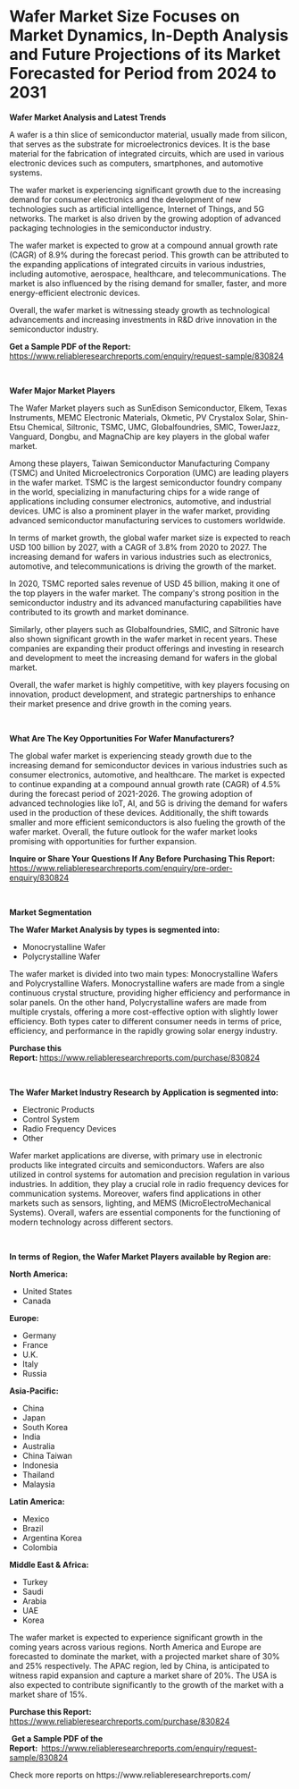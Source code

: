 <p><h1>Wafer Market Size Focuses on Market Dynamics, In-Depth Analysis and Future Projections of its Market Forecasted for Period from 2024 to 2031</h1></p><p><strong>Wafer Market Analysis and Latest Trends</strong></p>
<p><p>A wafer is a thin slice of semiconductor material, usually made from silicon, that serves as the substrate for microelectronics devices. It is the base material for the fabrication of integrated circuits, which are used in various electronic devices such as computers, smartphones, and automotive systems.</p><p>The wafer market is experiencing significant growth due to the increasing demand for consumer electronics and the development of new technologies such as artificial intelligence, Internet of Things, and 5G networks. The market is also driven by the growing adoption of advanced packaging technologies in the semiconductor industry.</p><p>The wafer market is expected to grow at a compound annual growth rate (CAGR) of 8.9% during the forecast period. This growth can be attributed to the expanding applications of integrated circuits in various industries, including automotive, aerospace, healthcare, and telecommunications. The market is also influenced by the rising demand for smaller, faster, and more energy-efficient electronic devices.</p><p>Overall, the wafer market is witnessing steady growth as technological advancements and increasing investments in R&D drive innovation in the semiconductor industry.</p></p>
<p><strong>Get a Sample PDF of the Report:&nbsp;</strong> <a href="https://www.reliableresearchreports.com/enquiry/request-sample/830824">https://www.reliableresearchreports.com/enquiry/request-sample/830824</a></p>
<p>&nbsp;</p>
<p><strong>Wafer Major Market Players</strong></p>
<p><p>The Wafer Market players such as SunEdison Semiconductor, Elkem, Texas Instruments, MEMC Electronic Materials, Okmetic, PV Crystalox Solar, Shin-Etsu Chemical, Siltronic, TSMC, UMC, Globalfoundries, SMIC, TowerJazz, Vanguard, Dongbu, and MagnaChip are key players in the global wafer market. </p><p>Among these players, Taiwan Semiconductor Manufacturing Company (TSMC) and United Microelectronics Corporation (UMC) are leading players in the wafer market. TSMC is the largest semiconductor foundry company in the world, specializing in manufacturing chips for a wide range of applications including consumer electronics, automotive, and industrial devices. UMC is also a prominent player in the wafer market, providing advanced semiconductor manufacturing services to customers worldwide.</p><p>In terms of market growth, the global wafer market size is expected to reach USD 100 billion by 2027, with a CAGR of 3.8% from 2020 to 2027. The increasing demand for wafers in various industries such as electronics, automotive, and telecommunications is driving the growth of the market.</p><p>In 2020, TSMC reported sales revenue of USD 45 billion, making it one of the top players in the wafer market. The company's strong position in the semiconductor industry and its advanced manufacturing capabilities have contributed to its growth and market dominance.</p><p>Similarly, other players such as Globalfoundries, SMIC, and Siltronic have also shown significant growth in the wafer market in recent years. These companies are expanding their product offerings and investing in research and development to meet the increasing demand for wafers in the global market.</p><p>Overall, the wafer market is highly competitive, with key players focusing on innovation, product development, and strategic partnerships to enhance their market presence and drive growth in the coming years.</p></p>
<p>&nbsp;</p>
<p><strong>What Are The Key Opportunities For Wafer Manufacturers?</strong></p>
<p><p>The global wafer market is experiencing steady growth due to the increasing demand for semiconductor devices in various industries such as consumer electronics, automotive, and healthcare. The market is expected to continue expanding at a compound annual growth rate (CAGR) of 4.5% during the forecast period of 2021-2026. The growing adoption of advanced technologies like IoT, AI, and 5G is driving the demand for wafers used in the production of these devices. Additionally, the shift towards smaller and more efficient semiconductors is also fueling the growth of the wafer market. Overall, the future outlook for the wafer market looks promising with opportunities for further expansion.</p></p>
<p><strong>Inquire or Share Your Questions If Any Before Purchasing This Report:</strong> <a href="https://www.reliableresearchreports.com/enquiry/pre-order-enquiry/830824">https://www.reliableresearchreports.com/enquiry/pre-order-enquiry/830824</a></p>
<p>&nbsp;</p>
<p><strong>Market Segmentation</strong></p>
<p><strong>The Wafer Market Analysis by types is segmented into:</strong></p>
<p><ul><li>Monocrystalline Wafer</li><li>Polycrystalline Wafer</li></ul></p>
<p><p>The wafer market is divided into two main types: Monocrystalline Wafers and Polycrystalline Wafers. Monocrystalline wafers are made from a single continuous crystal structure, providing higher efficiency and performance in solar panels. On the other hand, Polycrystalline wafers are made from multiple crystals, offering a more cost-effective option with slightly lower efficiency. Both types cater to different consumer needs in terms of price, efficiency, and performance in the rapidly growing solar energy industry.</p></p>
<p><strong>Purchase this Report:&nbsp;</strong><a href="https://www.reliableresearchreports.com/purchase/830824">https://www.reliableresearchreports.com/purchase/830824</a></p>
<p>&nbsp;</p>
<p><strong>The Wafer Market Industry Research by Application is segmented into:</strong></p>
<p><ul><li>Electronic Products</li><li>Control System</li><li>Radio Frequency Devices</li><li>Other</li></ul></p>
<p><p>Wafer market applications are diverse, with primary use in electronic products like integrated circuits and semiconductors. Wafers are also utilized in control systems for automation and precision regulation in various industries. In addition, they play a crucial role in radio frequency devices for communication systems. Moreover, wafers find applications in other markets such as sensors, lighting, and MEMS (MicroElectroMechanical Systems). Overall, wafers are essential components for the functioning of modern technology across different sectors.</p></p>
<p>&nbsp;</p>
<p><strong>In terms of Region, the Wafer Market Players available by Region are:</strong></p>
<p>
    <p> <strong> North America: </strong>
        <ul>
            <li>United States</li>
            <li>Canada</li>
        </ul>
        </p> 
    <p> <strong> Europe: </strong>
        <ul>
            <li>Germany</li>
            <li>France</li>
            <li>U.K.</li>
            <li>Italy</li>
            <li>Russia</li>
        </ul>
        </p> 
    <p> <strong> Asia-Pacific: </strong>
        <ul>
            <li>China</li>
            <li>Japan</li>
            <li>South Korea</li>
            <li>India</li>
            <li>Australia</li>
            <li>China Taiwan</li>
            <li>Indonesia</li>
            <li>Thailand</li>
            <li>Malaysia</li>
        </ul>
        </p> 
    <p> <strong> Latin America: </strong>
        <ul>
            <li>Mexico</li>
            <li>Brazil</li>
            <li>Argentina Korea</li>
            <li>Colombia</li>
        </ul>
        </p> 
    <p> <strong> Middle East & Africa: </strong>
        <ul>
            <li>Turkey</li>
            <li>Saudi</li>
            <li>Arabia</li>
            <li>UAE</li>
            <li>Korea</li>
        </ul>
    </p>
    </p>
<p><p>The wafer market is expected to experience significant growth in the coming years across various regions. North America and Europe are forecasted to dominate the market, with a projected market share of 30% and 25% respectively. The APAC region, led by China, is anticipated to witness rapid expansion and capture a market share of 20%. The USA is also expected to contribute significantly to the growth of the market with a market share of 15%.</p></p>
<p><strong>Purchase this Report: </strong><a href="https://www.reliableresearchreports.com/purchase/830824">https://www.reliableresearchreports.com/purchase/830824</a></p>
<p>&nbsp;<strong>Get a Sample PDF of the Report:&nbsp;&nbsp;</strong><a href="https://www.reliableresearchreports.com/enquiry/request-sample/830824">https://www.reliableresearchreports.com/enquiry/request-sample/830824</a></p>
<p><strong></strong></p>
<p>Check more reports on https://www.reliableresearchreports.com/</p>